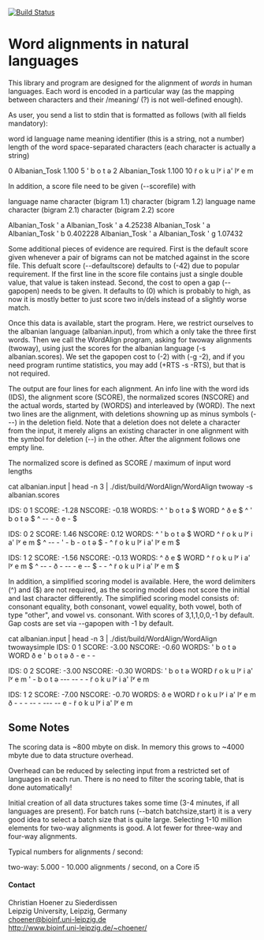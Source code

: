 [![Build Status](https://travis-ci.org/choener/WordAlignment.svg?branch=master)](https://travis-ci.org/choener/WordAlignment)

# Word alignments in natural languages

This library and program are designed for the alignment of *words* in human
languages. Each word is encoded in a particular way (as the mapping between
characters and their /meaning/ (?) is not well-defined enough).

As user, you send a list to stdin that is formatted as follows (with all fields
mandatory):

word id
language name
meaning identifier (this is a string, not a number)
length of the word
space-separated characters (each character is actually a string)

0	Albanian_Tosk	1.100	5	\' b o t ə
2	Albanian_Tosk	1.100	10	r̃ o k u lʸ i a\' lʸ e m


In addition, a score file need to be given (--scorefile) with

language name
character (bigram 1.1)
character (bigram 1.2)
language name
character (bigram 2.1)
character (bigram 2.2)
score

Albanian_Tosk \' a Albanian_Tosk \' a 4.25238
Albanian_Tosk \' a Albanian_Tosk \' b 0.402228
Albanian_Tosk \' a Albanian_Tosk \' g 1.07432


Some additional pieces of evidence are required. First is the default score
given whenever a pair of bigrams can not be matched against in the score file.
This defualt score (--defaultscore) defaults to (-42) due to popular
requirement. If the first line in the score file contains just a single double
value, that value is taken instead. Second, the cost to open a gap (--gapopen)
needs to be given. It defaults to (0) which is probably to high, as now it is
mostly better to just score two in/dels instead of a slightly worse match.

Once this data is available, start the program. Here, we restrict ourselves to
the albanian language (albanian.input), from which a only take the three first
words. Then we call the WordAlign program, asking for twoway alignments
(twoway), using just the scores for the albanian language (-s albanian.scores).
We set the gapopen cost to (-2) with (-g -2), and if you need program runtime
statistics, you may add (+RTS -s -RTS), but that is not required.

The output are four lines for each alignment. An info line with the word ids
(IDS), the alignment score (SCORE), the normalized scores (NSCORE) and the
actual words, started by (WORDS) and interleaved by (WORD). The next two lines
are the alignment, with deletions showning up as minus symbols (---) in the
deletion field. Note that a deletion does not delete a character from the
input, it merely aligns an existing character in one alignment with the symbol
for deletion (--) in the other.  After the alignment follows one empty line.

The normalized score is defined as SCORE / maximum of input word lengths

cat albanian.input | head -n 3 | ./dist/build/WordAlign/WordAlign twoway -s albanian.scores

IDS: 0 1 SCORE: -1.28 NSCORE: -0.18    WORDS: ^ \' b o t ə $   WORD   ^ ð e $
 ^ \' b o t ə $
 ^ -- - ð e - $

IDS: 0 2 SCORE: 1.46 NSCORE: 0.12    WORDS: ^ \' b o t ə $   WORD   ^ r̃ o k u lʸ i a\' lʸ e m $
 ^ -- - \' -  b -   o  t ə $ -
 ^ r̃ o  k u lʸ i a\' lʸ e m $

IDS: 1 2 SCORE: -1.56 NSCORE: -0.13    WORDS: ^ ð e $   WORD   ^ r̃ o k u lʸ i a\' lʸ e m $
 ^ -- - ð - -- -   e -- $ - -
 ^ r̃ o k u lʸ i a\' lʸ e m $



In addition, a simplified scoring model is available. Here, the word delimiters
(^) and ($) are not required, as the scoring model does not score the initial
and last character differently. The simplified scoring model consists of:
consonant equality, both consonant, vowel equality, both vowel, both of type
"other", and vowel vs. consonant. With scores of 3,1,1,0,0,-1 by default. Gap
costs are set via --gapopen with -1 by default.

 cat albanian.input | head -n 3 | ./dist/build/WordAlign/WordAlign twowaysimple
IDS: 0 1 SCORE: -3.00 NSCORE: -0.60    WORDS: \' b o t ə   WORD   ð e
 \' b o t ə
  ð - e - -

IDS: 0 2 SCORE: -3.00 NSCORE: -0.30    WORDS: \' b o t ə   WORD   r̃ o k u lʸ i a\' lʸ e m
 \' - b o  t ə --- -- - -
 r̃ o k u lʸ i a\' lʸ e m

IDS: 1 2 SCORE: -7.00 NSCORE: -0.70    WORDS: ð e   WORD   r̃ o k u lʸ i a\' lʸ e m
  ð - - - -- - --- -- e -
 r̃ o k u lʸ i a\' lʸ e m







## Some Notes

The scoring data is ~800 mbyte on disk. In memory this grows to ~4000 mbyte due
to data structure overhead.

Overhead can be reduced by selecting input from a restricted set of languages
in each run. There is no need to filter the scoring table, that is done
automatically!

Initial creation of all data structures takes some time (3-4 minutes, if all
languages are present). For batch runs (--batch batchsize,start) it is a very
good idea to select a batch size that is quite large. Selecting 1-10 million
elements for two-way alignments is good. A lot fewer for three-way and four-way
alignments.

Typical numbers for alignments / second:

two-way: 5.000 - 10.000 alignments / second, on a Core i5



#### Contact

Christian Hoener zu Siederdissen  
Leipzig University, Leipzig, Germany  
choener@bioinf.uni-leipzig.de  
http://www.bioinf.uni-leipzig.de/~choener/  

